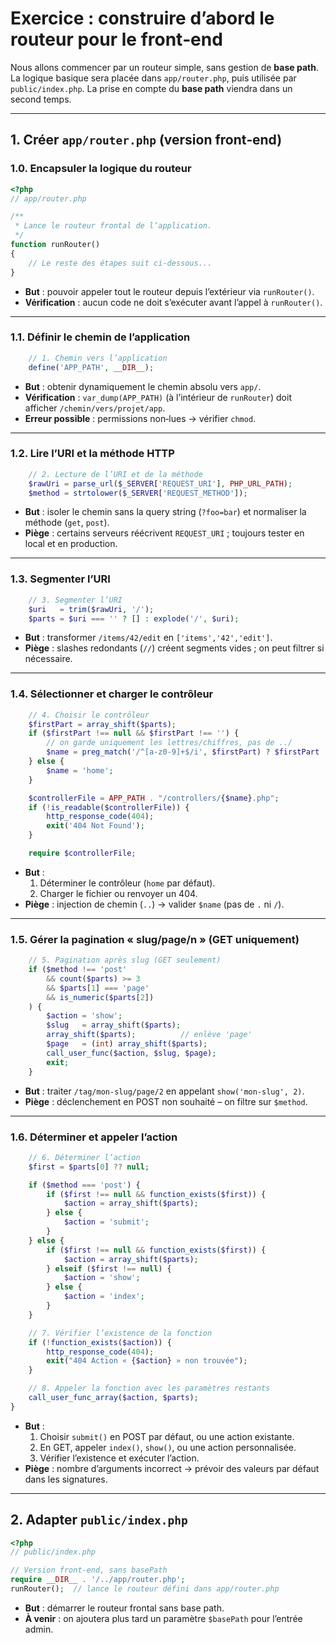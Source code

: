# Exercice : construire d’abord le routeur pour le front‑end

Nous allons commencer par un routeur simple, sans gestion de **base path**. La logique basique sera placée dans `app/router.php`, puis utilisée par `public/index.php`. La prise en compte du **base path** viendra dans un second temps.

---

## 1. Créer `app/router.php` (version front‑end)

### 1.0. Encapsuler la logique du routeur

```php
<?php
// app/router.php

/**
 * Lance le routeur frontal de l’application.
 */
function runRouter()
{
    // Le reste des étapes suit ci‑dessous...
}
```

- **But** : pouvoir appeler tout le routeur depuis l’extérieur via `runRouter()`.  
- **Vérification** : aucun code ne doit s’exécuter avant l’appel à `runRouter()`.

---

### 1.1. Définir le chemin de l’application

```php
    // 1. Chemin vers l’application
    define('APP_PATH', __DIR__);
```

- **But** : obtenir dynamiquement le chemin absolu vers `app/`.  
- **Vérification** : `var_dump(APP_PATH)` (à l’intérieur de `runRouter`) doit afficher `/chemin/vers/projet/app`.  
- **Erreur possible** : permissions non‑lues → vérifier `chmod`.

---

### 1.2. Lire l’URI et la méthode HTTP

```php
    // 2. Lecture de l’URI et de la méthode
    $rawUri = parse_url($_SERVER['REQUEST_URI'], PHP_URL_PATH);
    $method = strtolower($_SERVER['REQUEST_METHOD']);
```

- **But** : isoler le chemin sans la query string (`?foo=bar`) et normaliser la méthode (`get`, `post`).  
- **Piège** : certains serveurs réécrivent `REQUEST_URI` ; toujours tester en local et en production.

---

### 1.3. Segmenter l’URI

```php
    // 3. Segmenter l’URI
    $uri   = trim($rawUri, '/');
    $parts = $uri === '' ? [] : explode('/', $uri);
```

- **But** : transformer `/items/42/edit` en `['items','42','edit']`.  
- **Piège** : slashes redondants (`//`) créent segments vides ; on peut filtrer si nécessaire.

---

### 1.4. Sélectionner et charger le contrôleur

```php
    // 4. Choisir le contrôleur
    $firstPart = array_shift($parts);
    if ($firstPart !== null && $firstPart !== '') {
        // on garde uniquement les lettres/chiffres, pas de ../
        $name = preg_match('/^[a-z0-9]+$/i', $firstPart) ? $firstPart : 'home';
    } else {
        $name = 'home';
    }

    $controllerFile = APP_PATH . "/controllers/{$name}.php";
    if (!is_readable($controllerFile)) {
        http_response_code(404);
        exit('404 Not Found');
    }

    require $controllerFile;
```

- **But** :  
  1. Déterminer le contrôleur (`home` par défaut).  
  2. Charger le fichier ou renvoyer un 404.  
- **Piège** : injection de chemin (`..`) → valider `$name` (pas de `.` ni `/`).

---

### 1.5. Gérer la pagination « slug/page/n » (GET uniquement)

```php
    // 5. Pagination après slug (GET seulement)
    if ($method !== 'post'
        && count($parts) >= 3
        && $parts[1] === 'page'
        && is_numeric($parts[2])
    ) {
        $action = 'show';
        $slug   = array_shift($parts);
        array_shift($parts);          // enlève 'page'
        $page   = (int) array_shift($parts);
        call_user_func($action, $slug, $page);
        exit;
    }
```

- **But** : traiter `/tag/mon-slug/page/2` en appelant `show('mon-slug', 2)`.  
- **Piège** : déclenchement en POST non souhaité – on filtre sur `$method`.

---

### 1.6. Déterminer et appeler l’action

```php
    // 6. Déterminer l’action
    $first = $parts[0] ?? null;

    if ($method === 'post') {
        if ($first !== null && function_exists($first)) {
            $action = array_shift($parts);
        } else {
            $action = 'submit';
        }
    } else {
        if ($first !== null && function_exists($first)) {
            $action = array_shift($parts);
        } elseif ($first !== null) {
            $action = 'show';
        } else {
            $action = 'index';
        }
    }

    // 7. Vérifier l’existence de la fonction
    if (!function_exists($action)) {
        http_response_code(404);
        exit("404 Action « {$action} » non trouvée");
    }

    // 8. Appeler la fonction avec les paramètres restants
    call_user_func_array($action, $parts);
}
```

- **But** :  
  1. Choisir `submit()` en POST par défaut, ou une action existante.  
  2. En GET, appeler `index()`, `show()`, ou une action personnalisée.  
  3. Vérifier l’existence et exécuter l’action.  
- **Piège** : nombre d’arguments incorrect → prévoir des valeurs par défaut dans les signatures.

---

## 2. Adapter `public/index.php`

```php
<?php
// public/index.php

// Version front‑end, sans basePath
require __DIR__ . '/../app/router.php';
runRouter();  // lance le routeur défini dans app/router.php
```

- **But** : démarrer le routeur frontal sans base path.  
- **À venir** : on ajoutera plus tard un paramètre `$basePath` pour l’entrée admin.
